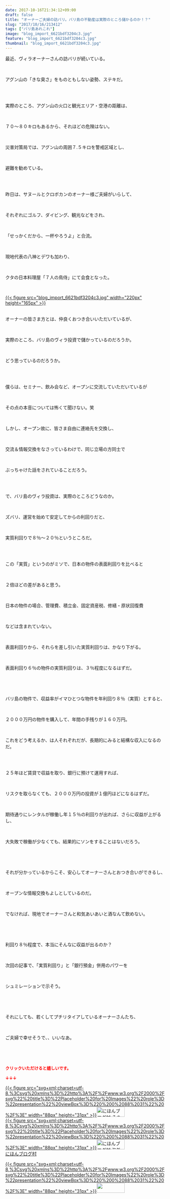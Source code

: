 ```yaml
---
date: 2017-10-16T21:34:12+09:00
draft: false
title: "オーナーご夫婦の訪バリ。バリ島の不動産は実際のところ儲かるのか！？"
slug: "2017/10/16/213412"
tags: ["バリ島あれこれ"]
image: "blog_import_6621bdf3204c3.jpg"
feature: "blog_import_6621bdf3204c3.jpg"
thumbnail: "blog_import_6621bdf3204c3.jpg"
---
```

<p>最近、ヴィラオーナーさんの訪バリが続いている。</p><p> </p><p>アグン山の「きな臭さ」をものともしない姿勢、ステキだ。</p><p> </p><p><br/>実際のところ、アグン山の火口と観光エリア・空港の距離は、</p><p> </p><p>７０～８０キロもあるから、それほどの危険はない。</p><p> </p><p>災害対策局では、アグン山の周囲７.５キロを警戒区域とし、</p><p> </p><p>避難を勧めている。</p><p> </p><p><br/>昨日は、サヌールとクロボカンのオーナー様ご夫婦がいらして、</p><p> </p><p>それぞれにゴルフ、ダイビング、観光などをされ、</p><p> </p><p>「せっかくだから、一杯やろうよ」と合流。</p><p> </p><p>現地代表の八神とデワも加わり、</p><p> </p><p>クタの日本料理屋「７人の鳥侍」にて会食となった。</p><p> </p><p><a href="blog_import_6621bdf3204c3.jpg">{{< figure src="blog_import_6621bdf3204c3.jpg" width="220px" height="165px" >}}</a></p><p><br/>オーナーの皆さま方とは、仲良くおつき合いいただいているが、</p><p> </p><p>実際のところ、バリ島のヴィラ投資で儲かっているのだろうか。</p><p> </p><p>どう思っているのだろうか。</p><p> </p><p><br/>僕らは、セミナー、飲み会など、オープンに交流していただいているが</p><p> </p><p>その点の本音については怖くて聞けない。笑</p><p> </p><p>しかし、オープン故に、皆さま自由に連絡先を交換し、</p><p> </p><p>交流＆情報交換をなさっているわけで、同じ立場の方同士で</p><p> </p><p>ぶっちゃけた話をされていることだろう。</p><p> </p><p><br/>で、バリ島のヴィラ投資は、実際のところどうなのか。</p><p> </p><p>ズバリ、運営を始めて安定してからの利回りだと、</p><p> </p><p>実質利回りで８％～２０％というところだ。</p><p> </p><p><br/>この「実質」というのがミソで、日本の物件の表面利回りを比べると</p><p> </p><p>２倍ほどの差があると思う。</p><p> </p><p>日本の物件の場合、管理費、積立金、固定資産税、修繕・原状回復費</p><p> </p><p>などは含まれていない。</p><p> </p><p>表面利回りから、それらを差し引いた実質利回りは、かなり下がる。</p><p> </p><p>表面利回り６％の物件の実質利回りは、３％程度になるはずだ。</p><p> </p><p> </p><p>バリ島の物件で、収益率がイマひとつな物件を年利回り８％（実質）とすると、</p><p> </p><p>２０００万円の物件を購入して、年間の手残りが１６０万円。</p><p> </p><p>これをどう考えるか、は人それぞれだが、長期的にみると結構な収入になるのだ。</p><p> </p><p><br/>２５年ほど賃貸で収益を取り、銀行に預けて運用すれば、</p><p> </p><p>リスクを取らなくても、２０００万円の投資が１億円ほどになるはずだ。</p><p> </p><p>期待通りにレンタルが稼働し年１５％の利回りが出れば、さらに収益が上がるし、</p><p> </p><p>大失敗で稼働が少なくても、結果的にソンをすることはないだろう。</p><p> </p><p> </p><p>それが分かっているからこそ、安心してオーナーさんとおつき合いができるし、</p><p> </p><p>オープンな情報交換もよしとしているのだ。</p><p> </p><p>でなければ、現地でオーナーさんと和気あいあいと酒なんて飲めない。</p><p> </p><p> </p><p>利回り８％程度で、本当にそんなに収益が出るのか？</p><p> </p><p>次回の記事で、「実質利回り」と「銀行預金」併用のパワーを</p><p> </p><p>シュミレーションで示そう。</p><p> </p><p> </p><p>それにしても、若くしてプチリタイアしているオーナーさんたち、</p><p> </p><p>ご夫婦で幸せそうで、、いいなあ。</p><p> </p><p> </p><p><font color="#ff0000" size="2"><strong>クリックいただけると嬉しいです。</strong></font></p><p><font color="#ff0000" size="2"><strong>↓↓↓</strong></font></p><p><a href="ranking.html?p_cid=01260127" id="&amp;blogmura_banner" target="_blank">{{< figure src="svg+xml;charset=utf-8,%3Csvg%20xmlns%3D%22http%3A%2F%2Fwww.w3.org%2F2000%2Fsvg%22%20title%3D%22Placeholder%20for%20Images%22%20role%3D%22presentation%22%20viewBox%3D%220%200%2088%2031%22%20%2F%3E" width="88px" height="31px" >}}<noscript><img alt="にほんブログ村 その他生活ブログ 不動産投資へ" border="0" height="31" src="https://img-proxy.blog-video.jp/images?url=http%3A%2F%2Flife.blogmura.com%2Fhudousantoushi%2Fimg%2Fhudousantoushi88_31.gif" width="88"></noscript></a><br/><a href="ranking.html?p_cid=01260127" target="_blank">{{< figure src="svg+xml;charset=utf-8,%3Csvg%20xmlns%3D%22http%3A%2F%2Fwww.w3.org%2F2000%2Fsvg%22%20title%3D%22Placeholder%20for%20Images%22%20role%3D%22presentation%22%20viewBox%3D%220%200%2088%2031%22%20%2F%3E" width="88px" height="31px" >}}<noscript><img alt="にほんブログ村 海外生活ブログ バリ島情報へ" border="0" height="31" src="https://img-proxy.blog-video.jp/images?url=http%3A%2F%2Foverseas.blogmura.com%2Fbali%2Fimg%2Fbali88_31.gif" width="88"></noscript></a><br/><a href="ranking.html?p_cid=01260127" target="_blank">にほんブログ村</a></p><p><a href="link.php?1804582" title="人気ブログランキングへ">{{< figure src="svg+xml;charset=utf-8,%3Csvg%20xmlns%3D%22http%3A%2F%2Fwww.w3.org%2F2000%2Fsvg%22%20title%3D%22Placeholder%20for%20Images%22%20role%3D%22presentation%22%20viewBox%3D%220%200%2088%2031%22%20%2F%3E" width="88px" height="31px" >}}<noscript><img border="0" height="31" src="https://blog.with2.net/img/banner/banner_22.gif" width="88"></noscript></a></p><p> </p>

